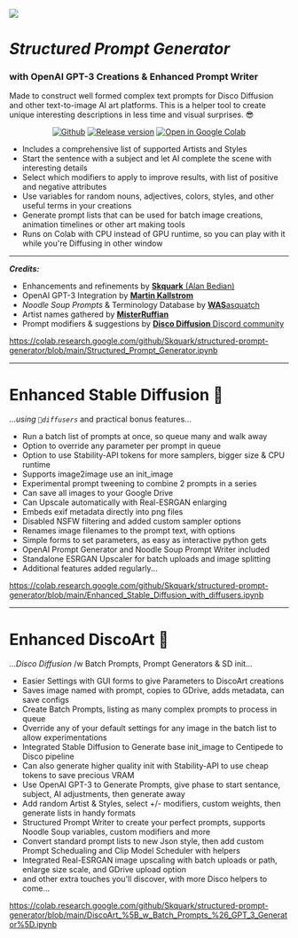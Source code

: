 ![](.github/banner.png)
# *Structured Prompt Generator*
### with OpenAI GPT-3 Creations & Enhanced Prompt Writer
Made to construct well formed complex text prompts for Disco Diffusion and other text-to-image AI art platforms.  This is a helper tool to create unique interesting descriptions in less time and visual surprises. 😎

<p align=center>
<a href="https://github.com/Skquark/structured-prompt-generator/blob/main/Structured_Prompt_Generator.ipynb"><img src="https://badgen.net/badge/icon/github?icon=github&label" alt="Github"></a> <a href="https://github.com/Skquark/structured-prompt-generator"><img src="https://badgen.net/github/release/Skquark/structured-prompt-generator/stable" alt="Release version"></a>
<a href="https://colab.research.google.com/github/Skquark/structured-prompt-generator/blob/main/Structured_Prompt_Generator.ipynb"><img src="https://img.shields.io/badge/Open-in%20Colab-brightgreen?logo=google-colab&style=flat-square" alt="Open in Google Colab"/></a>
</p>

*   Includes a comprehensive list of supported Artists and Styles
*   Start the sentence with a subject and let AI complete the scene with interesting details
*   Select which modifiers to apply to improve results, with list of positive and negative attributes
*   Use variables for random nouns, adjectives, colors, styles, and other useful terms in your creations
*   Generate prompt lists that can be used for batch image creations, animation timelines or other art making tools
*   Runs on Colab with CPU instead of GPU runtime, so you can play with it while you're Diffusing in other window

---
***Credits:***
* Enhancements and refinements by [**Skquark** (Alan Bedian)](https://skquark.com)
* OpenAI GPT-3 Integration by [**Martin Kallstrom**](https://colab.research.google.com/drive/1qgO774Ue1UW_j4vmrmvBty6wPh6cDgZc?usp=sharing)
* *Noodle Soup Prompts* & Terminology Database by [**WAS**asquatch](https://github.com/WASasquatch/noodle-soup-prompts/blob/main/nsp_pantry.py)
* Artist names gathered by **[MisterRuffian](https://docs.google.com/spreadsheets/d/1_jgQ9SyvUaBNP1mHHEzZ6HhL_Es1KwBKQtnpnmWW82I/edit)**
* Prompt modifiers & suggestions by [**Disco Diffusion** Discord community](https://discord.gg/Cajx9rku)

https://colab.research.google.com/github/Skquark/structured-prompt-generator/blob/main/Structured_Prompt_Generator.ipynb

---

# **Enhanced Stable Diffusion** 🎨 
*...using `🧨diffusers`* and practical bonus features...
*   Run a batch list of prompts at once, so queue many and walk away
*   Option to override any parameter per prompt in queue
*   Option to use Stability-API tokens for more samplers, bigger size & CPU runtime
*   Supports image2image use an init_image
*   Experimental prompt tweening to combine 2 prompts in a series
*   Can save all images to your Google Drive
*   Can Upscale automatically with Real-ESRGAN enlarging
*   Embeds exif metadata directly into png files
*   Disabled NSFW filtering and added custom sampler options
*   Renames image filenames to the prompt text, with options
*   Simple forms to set parameters, as easy as interactive python gets
*   OpenAI Prompt Generator and Noodle Soup Prompt Writer included
*   Standalone ESRGAN Upscaler for batch uploads and image splitting
*   Additional features added regularly...

https://colab.research.google.com/github/Skquark/structured-prompt-generator/blob/main/Enhanced_Stable_Diffusion_with_diffusers.ipynb

---

# **Enhanced DiscoArt** 🎨 
*...Disco Diffusion* /w Batch Prompts, Prompt Generators & SD init...
*   Easier Settings with GUI forms to give Parameters to DiscoArt creations
*   Saves image named with prompt, copies to GDrive, adds metadata, can save configs
*   Create Batch Prompts, listing as many complex prompts to process in queue
*   Override any of your default settings for any image in the batch list to allow experimentations
*   Integrated Stable Diffusion to Generate base init_image to Centipede to Disco pipeline
*   Can also generate higher quality init with Stability-API to use cheap tokens to save precious VRAM
*   Use OpenAI GPT-3 to Generate Prompts, give phase to start sentance, subject, AI adjustments, then generate away
*   Add random Artist & Styles, select +/- modifiers, custom weights, then generate lists in handy formats
*   Structured Prompt Writer to create your perfect prompts, supports Noodle Soup variables, custom modifiers and more
*   Convert standard prompt lists to new Json style, then add custom Prompt Schedualing and Clip Model Scheduler with helpers
*   Integrated Real-ESRGAN image upscaling with batch uploads or path, enlarge size scale, and GDrive upload option
*   and other extra touches you'll discover, with more Disco helpers to come... 

https://colab.research.google.com/github/Skquark/structured-prompt-generator/blob/main/DiscoArt_%5B_w_Batch_Prompts_%26_GPT_3_Generator%5D.ipynb
